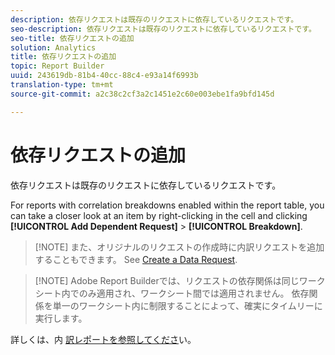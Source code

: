 ```yaml
---
description: 依存リクエストは既存のリクエストに依存しているリクエストです。
seo-description: 依存リクエストは既存のリクエストに依存しているリクエストです。
seo-title: 依存リクエストの追加
solution: Analytics
title: 依存リクエストの追加
topic: Report Builder
uuid: 243619db-81b4-40cc-88c4-e93a14f6993b
translation-type: tm+mt
source-git-commit: a2c38c2cf3a2c1451e2c60e003ebe1fa9bfd145d

---
```



# 依存リクエストの追加

依存リクエストは既存のリクエストに依存しているリクエストです。

For reports with correlation breakdowns enabled within the report table, you can take a closer look at an item by right-clicking in the cell and clicking **[!UICONTROL Add Dependent Request]** &gt; **[!UICONTROL Breakdown]**.

> [!NOTE] また、オリジナルのリクエストの作成時に内訳リクエストを追加することもできます。 See [Create a Data Request](/help/analyze/report-builder/data-requests/t-create-a-data-request.md).

> [!NOTE] Adobe Report Builderでは、リクエストの依存関係は同じワークシート内でのみ適用され、ワークシート間では適用されません。 依存関係を単一のワークシート内に制限することによって、確実にタイムリーに実行します。

詳しくは、内 [訳レポートを参照してくださ](/help/analyze/reports-analytics/reports-customize/breakdowns.md)い。
